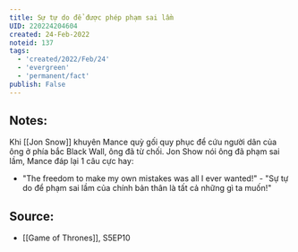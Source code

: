 ```yaml
---
title: Sự tự do để được phép phạm sai lầm
UID: 220224204604
created: 24-Feb-2022
noteid: 137
tags:
  - 'created/2022/Feb/24'
  - 'evergreen'
  - 'permanent/fact'
publish: False
---
```

## Notes:
Khi [[Jon Snow]] khuyên Mance quỳ gối quy phục để cứu người dân của ông ở phía bắc Black Wall, ông đã từ chối. Jon Show nói ông đã phạm sai lầm, Mance đáp lại 1 câu cực hay:
- "The freedom to make my own mistakes was all I ever wanted!" - "Sự tự do để phạm sai lầm của chính bản thân là tất cả những gì ta muốn!"

## Source:
- [[Game of Thrones]], S5EP10




